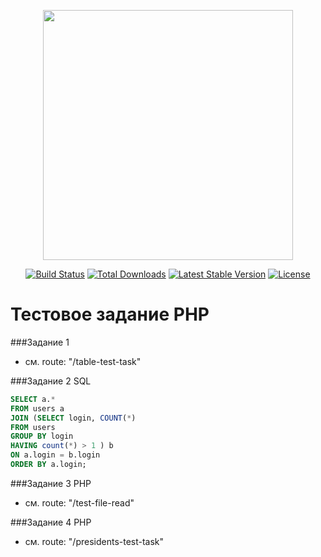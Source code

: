 <p align="center"><a href="https://laravel.com" target="_blank"><img src="https://raw.githubusercontent.com/laravel/art/master/logo-lockup/5%20SVG/2%20CMYK/1%20Full%20Color/laravel-logolockup-cmyk-red.svg" width="400"></a></p>

<p align="center">
<a href="https://travis-ci.org/laravel/framework"><img src="https://travis-ci.org/laravel/framework.svg" alt="Build Status"></a>
<a href="https://packagist.org/packages/laravel/framework"><img src="https://img.shields.io/packagist/dt/laravel/framework" alt="Total Downloads"></a>
<a href="https://packagist.org/packages/laravel/framework"><img src="https://img.shields.io/packagist/v/laravel/framework" alt="Latest Stable Version"></a>
<a href="https://packagist.org/packages/laravel/framework"><img src="https://img.shields.io/packagist/l/laravel/framework" alt="License"></a>
</p>

Тестовое задание PHP 
=============

###Задание 1
- см. route: "/table-test-task"

###Задание 2 SQL
~~~sql
SELECT a.*
FROM users a
JOIN (SELECT login, COUNT(*)
FROM users 
GROUP BY login
HAVING count(*) > 1 ) b
ON a.login = b.login
ORDER BY a.login;
~~~~

###Задание 3 PHP
- см. route: "/test-file-read"

###Задание 4 PHP
- см. route: "/presidents-test-task"
